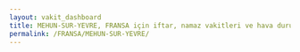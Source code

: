 ```yaml
---
layout: vakit_dashboard
title: MEHUN-SUR-YEVRE, FRANSA için iftar, namaz vakitleri ve hava durumu - ilçe/eyalet seç
permalink: /FRANSA/MEHUN-SUR-YEVRE/
---
```


<script type="text/javascript">
  var GLOBAL_COUNTRY = 'FRANSA';
  var GLOBAL_CITY = 'MEHUN-SUR-YEVRE';
  var GLOBAL_STATE = '';
  var lat = 72;
  var lon = 21;
</script>
